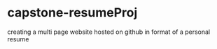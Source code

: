 # capstone-resumeProj
creating a multi page website hosted on github in format of a personal resume
